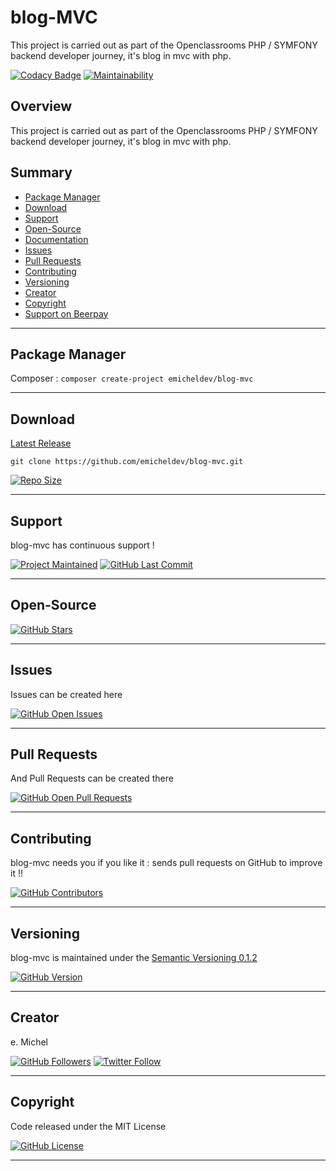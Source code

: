 # blog-MVC

This project is carried out as part of the Openclassrooms PHP / SYMFONY backend developer journey, it's blog in mvc with php.

[![Codacy Badge](https://api.codacy.com/project/badge/Grade/cfaaa84e025c4081a9f61c3cf49ea23c)](https://www.codacy.com/manual/emicheldev/blog-mvc?utm_source=github.com&amp;utm_medium=referral&amp;utm_content=emicheldev/blog-mvc&amp;utm_campaign=Badge_Grade)
[![Maintainability](https://api.codeclimate.com/v1/badges/56efa5b6b23e3243d860/maintainability)](https://codeclimate.com/github/emicheldev/blog-mvc/maintainability)

## Overview

This project is carried out as part of the Openclassrooms PHP / SYMFONY backend developer journey, it's blog in mvc with php.

## Summary

-   [Package Manager](#package-manager)  
-   [Download](#download)  
-   [Support](#support)  
-   [Open-Source](#open-source)  
-   [Documentation](#documentation)  
-   [Issues](#issues)  
-   [Pull Requests](#pull-requests)  
-   [Contributing](#contributing)  
-   [Versioning](#versioning)  
-   [Creator](#creator)  
-   [Copyright](#copyright)  
-   [Support on Beerpay](#support-on-beerpay)  

---

## Package Manager

Composer : `composer create-project emicheldev/blog-mvc`  

---

## Download

[Latest Release](https://github.com/emicheldev/blog-mvc/releases)  

`git clone https://github.com/emicheldev/blog-mvc.git`  
  
[![Repo Size](https://img.shields.io/github/repo-size/emicheldev/blog-mvc.svg?label=Repo+Size)](https://github.com/emicheldev/blog-mvc/tree/master)

---

## Support

blog-mvc has continuous support !

[![Project Maintained](https://img.shields.io/maintenance/yes/2020.svg?label=Maintained)](https://github.com/emicheldev/blog-mvc)
[![GitHub Last Commit](https://img.shields.io/github/last-commit/emicheldev/blog-mvc.svg?label=Last+Commit)](https://github.com/emicheldev/blog-mvc/commits/master)

---

## Open-Source

[![GitHub Stars](https://img.shields.io/github/stars/emicheldev/blog-mvc.svg?label=GitHub+:+blog-mvc+|+Stars)](https://github.com/emicheldev/blog-mvc)

---

## Issues

Issues can be created here

[![GitHub Open Issues](https://img.shields.io/github/issues/emicheldev/blog-mvc.svg?label=Issues)](https://github.com/emicheldev/blog-mvc/issues)

---

## Pull Requests

And Pull Requests can be created there

[![GitHub Open Pull Requests](https://img.shields.io/github/issues-pr/emicheldev/blog-mvc.svg?label=Pull+Requests)](https://github.com/emicheldev/blog-mvc/pulls)

---

## Contributing

blog-mvc needs you if you like it : sends pull requests on GitHub to improve it !!

[![GitHub Contributors](https://img.shields.io/github/contributors/emicheldev/blog-mvc.svg?label=Contributors)](https://github.com/emicheldev/blog-mvc/graphs/contributors)

---

## Versioning

blog-mvc is maintained under the [Semantic Versioning 0.1.2](https://semver.org)

[![GitHub Version](https://img.shields.io/github/tag/emicheldev/blog-mvc.svg?label=Version)](https://github.com/emicheldev/blog-mvc/blob/master/composer.json)

---

## Creator

e. Michel

[![GitHub Followers](https://img.shields.io/github/followers/emicheldev.svg?label=GitHub+:+emicheldev+|+Followers)](https://github.com/emicheldev)
[![Twitter Follow](https://badgen.net/twitter/follow/emichel_dev)](https://twitter.com/emichel_dev)

---

## Copyright

Code released under the MIT License

[![GitHub License](https://img.shields.io/github/license/emicheldev/blog-mvc.svg?label=License)](https://github.com/emicheldev/blog-mvc/blob/master/LICENSE)

---

